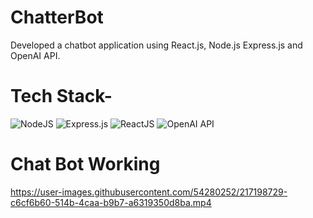 # ChatterBot

Developed a chatbot application using React.js, Node.js Express.js and OpenAI API.

# Tech Stack-
<img alt="NodeJS" src="https://img.shields.io/badge/node.js%20-%2343853D.svg?&style=for-the-badge&logo=node&logoColor=white"/>
<img alt="Express.js" src="https://img.shields.io/badge/express.js%20-%23404d59.svg?&style=for-the-badge&logo=express&logoColor=white""/>
<img alt="ReactJS" src="https://img.shields.io/badge/ReactJS%20-%23039BE5.svg?&style=for-the-badge&logo=react&logoColor=white""/>
<img alt="OpenAI API" src="https://img.shields.io/badge/openai api3%20-%231572B6.svg?&style=for-the-badge&logo=openAI&logoColor=white"/>

# Chat Bot Working

https://user-images.githubusercontent.com/54280252/217198729-c6cf6b60-514b-4caa-b9b7-a6319350d8ba.mp4


